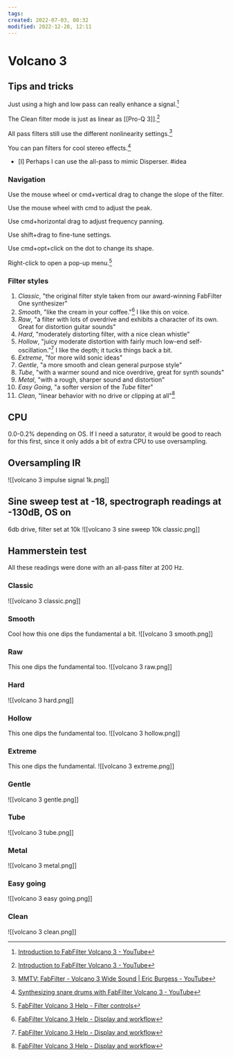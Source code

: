 ```yaml
---
tags: 
created: 2022-07-03, 08:32
modified: 2022-12-28, 12:11
---
```


# Volcano 3

## Tips and tricks
Just using a high and low pass can really enhance a signal.[^1]

The Clean filter mode is just as linear as [[Pro-Q 3]].[^1]

All pass filters still use the different nonlinearity settings.[^3]

You can pan filters for cool stereo effects.[^2]

- [I] Perhaps I can use the all-pass to mimic Disperser. #idea 

### Navigation 
Use the mouse wheel or cmd+vertical drag to change the slope of the filter.

Use the mouse wheel with cmd to adjust the peak.

Use cmd+horizontal drag to adjust frequency panning. 

Use shift+drag to fine-tune settings. 

Use cmd+opt+click on the dot to change its shape.

Right-click to open a pop-up menu.[^5]

### Filter styles
1. _Classic_, "the original filter style taken from our award-winning FabFilter One synthesizer"
2. _Smooth_, "like the cream in your coffee."[^4] I like this on voice.
3. _Raw_, "a filter with lots of overdrive and exhibits a character of its own. Great for distortion guitar sounds"
4. _Hard_, "moderately distorting filter, with a nice clean whistle"
5. _Hollow_, "juicy moderate distortion with fairly much low-end self-oscillation."[^4] I like the depth; it tucks things back a bit.
6. _Extreme_, "for more wild sonic ideas"
7. _Gentle_, "a more smooth and clean general purpose style"
8. _Tube_, "with a warmer sound and nice overdrive, great for synth sounds"
9. _Metal_, "with a rough, sharper sound and distortion"
10. _Easy Going_, "a softer version of the _Tube_ filter"
11. _Clean_, "linear behavior with no drive or clipping at all"[^4]

## CPU
0.0-0.2% depending on OS. If I need a saturator, it would be good to reach for this first, since it only adds a bit of extra CPU to use oversampling.

## Oversampling IR
![[volcano 3 impulse signal 1k.png]]

## Sine sweep test at -18, spectrograph readings at -130dB, OS on
6db drive, filter set at 10k
![[volcano 3 sine sweep 10k classic.png]]

## Hammerstein test
All these readings were done with an all-pass filter at 200 Hz.

### Classic
![[volcano 3 classic.png]]

### Smooth
Cool how this one dips the fundamental a bit.
![[volcano 3 smooth.png]]

### Raw
This one dips the fundamental too.
![[volcano 3 raw.png]]

### Hard
![[volcano 3 hard.png]]

### Hollow
This one dips the fundamental too.
![[volcano 3 hollow.png]]

### Extreme
This one dips the fundamental.
![[volcano 3 extreme.png]]

### Gentle
![[volcano 3 gentle.png]]

### Tube
![[volcano 3 tube.png]]

### Metal
![[volcano 3 metal.png]]

### Easy going
![[volcano 3 easy going.png]]

### Clean
![[volcano 3 clean.png]]

[^1]: [Introduction to FabFilter Volcano 3 - YouTube](https://youtu.be/a94R5T4dSsM)
[^3]: [MMTV: FabFilter - Volcano 3 Wide Sound | Eric Burgess - YouTube](https://youtu.be/-1WjxxROwmY)
[^2]: [Synthesizing snare drums with FabFilter Volcano 3 - YouTube](https://youtu.be/IyzXl0urbDU)
[^5]: [FabFilter Volcano 3 Help - Filter controls](https://www.fabfilter.com/help/volcano/using/filtercontrols)
[^4]: [FabFilter Volcano 3 Help - Display and workflow](https://www.fabfilter.com/help/volcano/using/display)